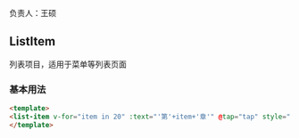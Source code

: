 负责人：王硕
## ListItem
列表项目，适用于菜单等列表页面

### 基本用法
```html
<template>
<list-item v-for="item in 20" :text="'第'+item+'章'" @tap="tap" style="height: 53px;line-height: 53px;"></list-item>
</template>
```


